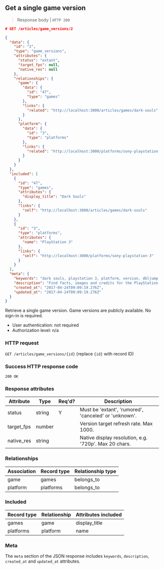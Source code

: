 ## <a name="game_versions_show"></a>Get a single game version

> Response body | `HTTP 200`

```JSON
# GET /articles/game_versions/2

{
  "data": {
    "id": "2",
    "type": "game_versions",
    "attributes": {
      "status": "extant",
      "target_fps": null,
      "native_res": null
    },
    "relationships": {
      "game": {
        "data": {
          "id": "47",
          "type": "games"
        },
        "links": {
          "related": "http://localhost:3000/articles/games/dark-souls"
        }
      },
      "platform": {
        "data": {
          "id": "3",
          "type": "platforms"
        },
        "links": {
          "related": "http://localhost:3000/platforms/sony-playstation-3"
        }
      }
    }
  },
  "included": [
    {
      "id": "47",
      "type": "games",
      "attributes": {
        "display_title": "Dark Souls"
      },
      "links": {
        "self": "http://localhost:3000/articles/games/dark-souls"
      }
    },
    {
      "id": "3",
      "type": "platforms",
      "attributes": {
        "name": "PlayStation 3"
      },
      "links": {
        "self": "http://localhost:3000/platforms/sony-playstation-3"
      }
    }
  ],
  "meta": {
    "keywords": "dark souls, playstation 3, platform, version, dbljump, video games, pc games, gaming",
    "description": "Find facts, images and credits for the PlayStation 3 version of Dark Souls at Dbljump, the video game reference.",
    "created_at": "2017-04-24T09:09:19.276Z",
    "updated_at": "2017-04-24T09:09:19.276Z"
  }
}
```

Retrieve a single game version. Game versions are publicly available. No sign-in is required.

* User authentication: not required
* Authorization level: n/a

### HTTP request

`GET /articles/game_versions/{id}` (replace `{id}` with record ID)

### Success HTTP response code

`200 OK`

### <a name="game_version_response_attrs"></a>Response attributes

Attribute | Type | Req'd? | Description
--------- | ---- | ------ | -----------
status | string | Y | Must be 'extant', 'rumored', 'canceled' or 'unknown'.
target_fps | number | | Version target refresh rate. Max 1000.
native_res | string | | Native display resolution, e.g. '720p'. Max 20 chars.

### Relationships

Association | Record type | Relationship type
------------ | ---------- | -----------------
game | games | belongs_to
platform | platforms | belongs_to

### Included

Record type | Relationship | Attributes included
----------- | ------------ | -------------------
games | game | display_title
platforms | platform | name

### Meta

The `meta` section of the JSON response includes `keywords`, `description`, `created_at` and `updated_at` attributes.
